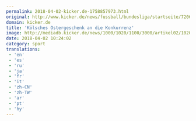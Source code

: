 ```yaml
---
permalink: 2018-04-02-kicker.de-1758857973.html
original: http://www.kicker.de/news/fussball/bundesliga/startseite/720696/artikel_koelsches-ostergeschenk-an-die-konkurrenz.html#omrss
domain: kicker.de
title: 'Kölsches Ostergeschenk an die Konkurrenz'
image: http://mediadb.kicker.de/news/1000/1020/1100/3000/artikel02/1020705/800x600_UzA5qxwrhv_zoom75_crop_560x280_560x280+20+121.jpeg
date: 2018-04-02 10:24:02
category: sport
translations: 
 - 'en'
 - 'es'
 - 'ru'
 - 'ja'
 - 'fr'
 - 'it'
 - 'zh-CN'
 - 'zh-TW'
 - 'ar'
 - 'pt'
 - 'hy'
---
```


